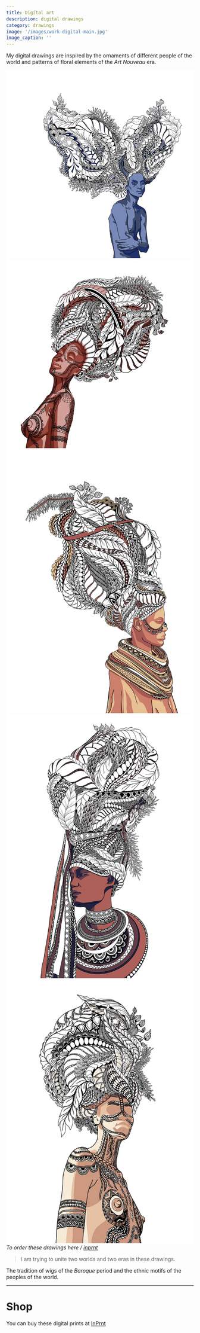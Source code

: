 ```yaml
---
title: Digital art
description: digital drawings
category: drawings
image: '/images/work-digital-main.jpg'
image_caption: ''
---
```


My digital drawings are inspired by the ornaments of different people of the world and patterns of floral elements of the _Art Nouveau_ era. 

<div class="gallery-box">
  <div class="gallery">
    <img src="/images/work-digital-4.JPG" loading="lazy" alt="blue demon">
    <img src="/images/work-digital-5.jpg" loading="lazy" alt="dreaming woman">
  </div>
</div>


<div class="gallery-box">
  <div class="gallery">
    <img src="/images/work-digital-1.jpg" loading="lazy" alt="warior woman">
    <img src="/images/work-digital-2.jpg" loading="lazy" alt="independent woman">
    <img src="/images/work-digital-3.jpg" loading="lazy" alt="brave woman">
  </div>
  <em>To order these drawings here / <a href="https://www.inprnt.com/gallery/oxketova/" target="_blank">inprnt</a></em>
</div>

>I am trying to unite two worlds and two eras in these drawings.

The tradition of wigs of the _Baroque_ period and the ethnic motifs of the peoples of the world.

---

# Shop

You can buy these digital prints at [InPrnt](https://www.inprnt.com/gallery/oxketova/)